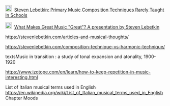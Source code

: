 <img src="https://stevenlebetkin.com/wp-content/themes/remobile-pro/images/favicon.ico" width="20" height="20" />&nbsp;
[Steven Lebetkin: Primary Music Composition Techniques Rarely Taught In Schools](https://stevenlebetkin.com/primary-music-composition-techniques-rarely-taught-in-schools/)

<img src="https://www.youtube.com/s/desktop/7ea5dfab/img/favicon_32x32.png" width="20" height="20" />&nbsp;
[What Makes Great Music "Great"? A presentation by Steven Lebetkin](https://www.youtube.com/watch?v=iZA00MHFRJA)

https://stevenlebetkin.com/articles-and-musical-thoughts/

https://stevenlebetkin.com/composition-technique-vs-harmonic-technique/

textsMusic in transition : a study of tonal expansion and atonality, 1900-1920

https://www.izotope.com/en/learn/how-to-keep-repetition-in-music-interesting.html

List of Italian musical terms used in English https://en.wikipedia.org/wiki/List_of_Italian_musical_terms_used_in_English
Chapter Moods
